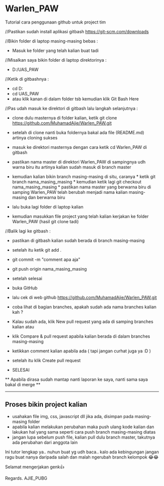 # Warlen_PAW
Tutorial cara penggunaan github untuk project tim

//Pastikan sudah install aplikasi gitbash https://git-scm.com/downloads

//Bikin folder di laptop masing-masing bebas :
- Masuk ke folder yang telah kalian buat tadi

//Misalkan saya bikin folder di laptop direktorinya :
- D:/UAS_PAW

//Ketik di gitbashnya :
- cd D:
- cd UAS_PAW
- atau klik kanan di dalam folder tsb kemudian klik Git Bash Here

//Pas udah masuk ke direktori di gitbash lalu langkah selanjutnya :
- clone dulu masternya di folder kalian, ketik git clone https://github.com/MuhamadAjie/Warlen_PAW.git
- setelah di clone nanti buka foldernya bakal ada file (README.md) artinya cloning sukses
- masuk ke direktori masternya dengan cara ketik cd Warlen_PAW di gitbash
- pastikan nama master di direktori Warlen_PAW di sampingnya udh warna biru
  itu artinya kalian sudah masuk di branch master
  
- kemudian kalian bikin branch masing-masing di situ, caranya
      * ketik git branch nama_masing_masing
      * kemudian ketik lagi git checkout nama_masing_masing
      * pastikan nama master yang berwarna biru di samping Warlen_PAW
        telah berubah menjadi nama kalian masing-masing dan berwarna biru
- lalu buka lagi folder di laptop kalian
- kemudian masukkan file project yang telah kalian kerjakan ke folder Warlen_PAW (hasil git clone tadi)

//Balik lagi ke gitbash :
- pastikan di gitbash kalian sudah berada di branch masing-masing
- setelah itu ketik git add .
- git commit -m "comment apa aja"
- git push origin nama_masing_masing

- setelah selesai 
- buka GitHub
- lalu cek di web github https://github.com/MuhamadAjie/Warlen_PAW.git
- coba lihat di bagian branches, apakah sudah ada nama branches kalian kah ?
- Kalau sudah ada, klik New pull request yang ada di samping branches kalian atau
- klik Compare & pull request apabila kalian berada di dalam branches masing-masing
- ketikkan comment kalian apabila ada ( tapi jangan curhat juga ya :D )
- setelah itu klik Create pull request
- SELESAI

** Apabila dirasa sudah mantap nanti laporan ke saya, nanti sama saya bakal di merge **

---------------------------
Proses bikin project kalian
---------------------------
- usahakan file img, css, javascript dll jika ada, disimpan pada masing-masing folder
- apabila kalian melakukan perubahan maka push ulang kode kalian dan lakukan hal yang sama
  seperti cara push branch masing-masing diatas
- jangan lupa sebelum push file, kalian pull dulu branch master, takutnya ada perubahan dari anggota lain

Ini tutor lengkap ya.. nuhun buat yg udh baca.. kalo ada kebingungan jangan ragu buat nanya daripada salah dan malah ngerubah branch kelompok 😂😂

Selamat mengerjakan genk👍

Regards. AJIE_PUBG
